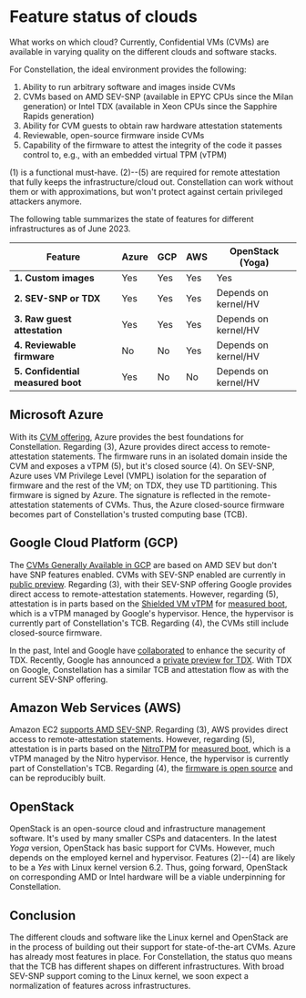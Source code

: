 # Feature status of clouds

What works on which cloud? Currently, Confidential VMs (CVMs) are available in varying quality on the different clouds and software stacks.

For Constellation, the ideal environment provides the following:

1. Ability to run arbitrary software and images inside CVMs
2. CVMs based on AMD SEV-SNP (available in EPYC CPUs since the Milan generation) or Intel TDX (available in Xeon CPUs since the Sapphire Rapids generation)
3. Ability for CVM guests to obtain raw hardware attestation statements
4. Reviewable, open-source firmware inside CVMs
5. Capability of the firmware to attest the integrity of the code it passes control to, e.g., with an embedded virtual TPM (vTPM)

(1) is a functional must-have. (2)--(5) are required for remote attestation that fully keeps the infrastructure/cloud out. Constellation can work without them or with approximations, but won't protect against certain privileged attackers anymore.

The following table summarizes the state of features for different infrastructures as of June 2023.

| **Feature**                       | **Azure** | **GCP** | **AWS** | **OpenStack (Yoga)** |
|-----------------------------------|-----------|---------|---------|----------------------|
| **1. Custom images**              | Yes       | Yes     | Yes     | Yes                  |
| **2. SEV-SNP or TDX**             | Yes       | Yes     | Yes     | Depends on kernel/HV |
| **3. Raw guest attestation**      | Yes       | Yes     | Yes     | Depends on kernel/HV |
| **4. Reviewable firmware**        | No        | No      | Yes     | Depends on kernel/HV |
| **5. Confidential measured boot** | Yes       | No      | No      | Depends on kernel/HV |

## Microsoft Azure

With its [CVM offering](https://docs.microsoft.com/en-us/azure/confidential-computing/confidential-vm-overview), Azure provides the best foundations for Constellation.
Regarding (3), Azure provides direct access to remote-attestation statements.
The firmware runs in an isolated domain inside the CVM and exposes a vTPM (5), but it's closed source (4).
On SEV-SNP, Azure uses VM Privilege Level (VMPL) isolation for the separation of firmware and the rest of the VM; on TDX, they use TD partitioning.
This firmware is signed by Azure.
The signature is reflected in the remote-attestation statements of CVMs.
Thus, the Azure closed-source firmware becomes part of Constellation's trusted computing base (TCB).

## Google Cloud Platform (GCP)

The [CVMs Generally Available in GCP](https://cloud.google.com/compute/confidential-vm/docs/create-confidential-vm-instance) are based on AMD SEV but don't have SNP features enabled.
CVMs with SEV-SNP enabled are currently in [public preview](https://cloud.google.com/blog/products/identity-security/rsa-snp-vm-more-confidential). Regarding (3), with their SEV-SNP offering Google provides direct access to remote-attestation statements.
However, regarding (5), attestation is in parts based on the [Shielded VM vTPM](https://cloud.google.com/compute/shielded-vm/docs/shielded-vm#vtpm) for [measured boot](../architecture/attestation.md#measured-boot), which is a vTPM managed by Google's hypervisor.
Hence, the hypervisor is currently part of Constellation's TCB.
Regarding (4), the CVMs still include closed-source firmware.


In the past, Intel and Google have [collaborated](https://cloud.google.com/blog/products/identity-security/rsa-google-intel-confidential-computing-more-secure) to enhance the security of TDX.
Recently, Google has announced a [private preview for TDX](https://cloud.google.com/blog/products/identity-security/confidential-vms-on-intel-cpus-your-datas-new-intelligent-defense?hl=en).
With TDX on Google, Constellation has a similar TCB and attestation flow as with the current SEV-SNP offering.

## Amazon Web Services (AWS)

Amazon EC2 [supports AMD SEV-SNP](https://aws.amazon.com/de/about-aws/whats-new/2023/04/amazon-ec2-amd-sev-snp/).
Regarding (3), AWS provides direct access to remote-attestation statements.
However, regarding (5), attestation is in parts based on the [NitroTPM](https://docs.aws.amazon.com/AWSEC2/latest/UserGuide/nitrotpm.html) for [measured boot](../architecture/attestation.md#measured-boot), which is a vTPM managed by the Nitro hypervisor.
Hence, the hypervisor is currently part of Constellation's TCB.
Regarding (4), the [firmware is open source](https://github.com/aws/uefi) and can be reproducibly built.

## OpenStack

OpenStack is an open-source cloud and infrastructure management software. It's used by many smaller CSPs and datacenters. In the latest *Yoga* version, OpenStack has basic support for CVMs. However, much depends on the employed kernel and hypervisor. Features (2)--(4) are likely to be a *Yes* with Linux kernel version 6.2. Thus, going forward, OpenStack on corresponding AMD or Intel hardware will be a viable underpinning for Constellation.

## Conclusion

The different clouds and software like the Linux kernel and OpenStack are in the process of building out their support for state-of-the-art CVMs. Azure has already most features in place. For Constellation, the status quo means that the TCB has different shapes on different infrastructures. With broad SEV-SNP support coming to the Linux kernel, we soon expect a normalization of features across infrastructures.
